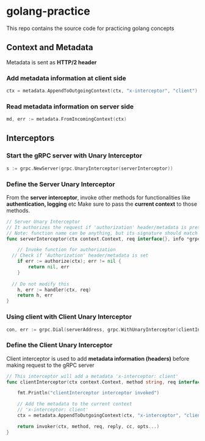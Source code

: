 # golang-practice
This repo contains the source code for practicing golang concepts

## Context and Metadata
Metadata is sent as **HTTP/2 header**

### Add metadata information at client side

```go
ctx = metadata.AppendToOutgoingContext(ctx, "x-interceptor", "client")
```

### Read metadata information on server side
```go
md, err := metadata.FromIncomingContext(ctx)
```

## Interceptors

### Start the gRPC server with Unary Interceptor

```go
s := grpc.NewServer(grpc.UnaryInterceptor(serverInterceptor))
```

### Define the Server Unary Interceptor

From the **server interceptor**, invoke other methods for functionalities like **authentication, logging** etc
Make sure to pass the **current context** to those methods.

```go
// Server Unary Interceptor
// It authorizes the request if 'authorization' header/metadata is present
// Note: function name can be anything, but its signature should match to UnaryServerInterceptor
func serverInterceptor(ctx context.Context, req interface{}, info *grpc.UnaryServerInfo, handler grpc.UnaryHandler) (interface{}, error) {

	// Invoke function for authorization
  // Check if 'Authorization' header/metadata is set
	if err := authorize(ctx); err != nil {
		return nil, err
	}
  
  // Do not modify this
	h, err := handler(ctx, req)
	return h, err
}
```

### Using client with Client Unary Interceptor

```go
con, err := grpc.Dial(serverAddress, grpc.WithUnaryInterceptor(clientInterceptor), grpc.WithInsecure())
```

### Define the Client Unary Interceptor

Client interceptor is used to add **metadata information (headers)** before making request to the gRPC server

```go
// This interceptor will add a metadata 'x-interceptor: client'
func clientInterceptor(ctx context.Context, method string, req interface{}, reply interface{}, cc *grpc.ClientConn, invoker grpc.UnaryInvoker, opts ...grpc.CallOption) error {

	fmt.Println("clientInterceptor interceptor invoked")

	// Add the metadata to the current context
	// 'x-interceptor: client'
	ctx = metadata.AppendToOutgoingContext(ctx, "x-interceptor", "client")

	return invoker(ctx, method, req, reply, cc, opts...)
}
```



